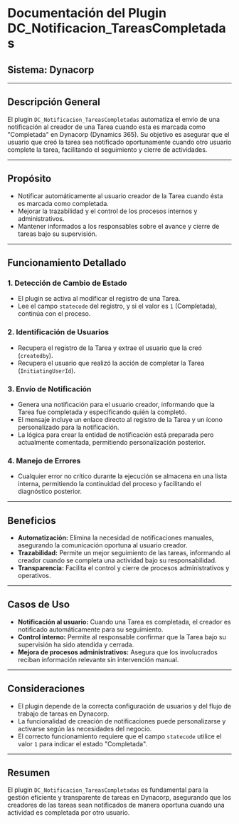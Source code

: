 # Documentación del Plugin DC_Notificacion_TareasCompletadas

## Sistema: Dynacorp

---

## Descripción General

El plugin `DC_Notificacion_TareasCompletadas` automatiza el envío de una notificación al creador de una Tarea cuando esta es marcada como "Completada" en Dynacorp (Dynamics 365). Su objetivo es asegurar que el usuario que creó la tarea sea notificado oportunamente cuando otro usuario complete la tarea, facilitando el seguimiento y cierre de actividades.

---

## Propósito

- Notificar automáticamente al usuario creador de la Tarea cuando ésta es marcada como completada.
- Mejorar la trazabilidad y el control de los procesos internos y administrativos.
- Mantener informados a los responsables sobre el avance y cierre de tareas bajo su supervisión.

---

## Funcionamiento Detallado

### 1. Detección de Cambio de Estado

- El plugin se activa al modificar el registro de una Tarea.
- Lee el campo `statecode` del registro, y si el valor es `1` (Completada), continúa con el proceso.

### 2. Identificación de Usuarios

- Recupera el registro de la Tarea y extrae el usuario que la creó (`createdby`).
- Recupera el usuario que realizó la acción de completar la Tarea (`InitiatingUserId`).

### 3. Envío de Notificación

- Genera una notificación para el usuario creador, informando que la Tarea fue completada y especificando quién la completó.
- El mensaje incluye un enlace directo al registro de la Tarea y un ícono personalizado para la notificación.
- La lógica para crear la entidad de notificación está preparada pero actualmente comentada, permitiendo personalización posterior.

### 4. Manejo de Errores

- Cualquier error no crítico durante la ejecución se almacena en una lista interna, permitiendo la continuidad del proceso y facilitando el diagnóstico posterior.

---

## Beneficios

- **Automatización:** Elimina la necesidad de notificaciones manuales, asegurando la comunicación oportuna al usuario creador.
- **Trazabilidad:** Permite un mejor seguimiento de las tareas, informando al creador cuando se completa una actividad bajo su responsabilidad.
- **Transparencia:** Facilita el control y cierre de procesos administrativos y operativos.

---

## Casos de Uso

- **Notificación al usuario:** Cuando una Tarea es completada, el creador es notificado automáticamente para su seguimiento.
- **Control interno:** Permite al responsable confirmar que la Tarea bajo su supervisión ha sido atendida y cerrada.
- **Mejora de procesos administrativos:** Asegura que los involucrados reciban información relevante sin intervención manual.

---

## Consideraciones

- El plugin depende de la correcta configuración de usuarios y del flujo de trabajo de tareas en Dynacorp.
- La funcionalidad de creación de notificaciones puede personalizarse y activarse según las necesidades del negocio.
- El correcto funcionamiento requiere que el campo `statecode` utilice el valor `1` para indicar el estado "Completada".

---

## Resumen

El plugin `DC_Notificacion_TareasCompletadas` es fundamental para la gestión eficiente y transparente de tareas en Dynacorp, asegurando que los creadores de las tareas sean notificados de manera oportuna cuando una actividad es completada por otro usuario.